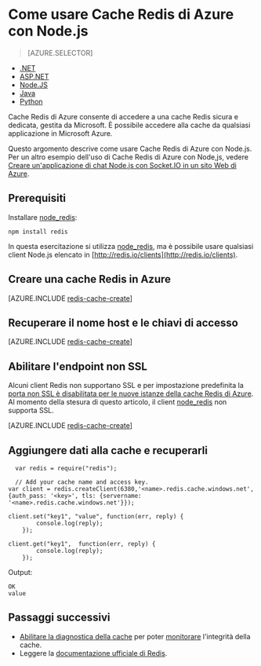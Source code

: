 <properties
	pageTitle="Come usare Cache Redis di Azure con Node.js | Microsoft Azure"
	description="Introduzione all'uso di Cache Redis di Azure con Node.js e node_redis."
	services="redis-cache"
	documentationCenter=""
	authors="steved0x"
	manager="erikre"
	editor="v-lincan"/>

<tags
	ms.service="cache"
	ms.devlang="nodejs"
	ms.topic="hero-article"
	ms.tgt_pltfrm="cache-redis"
	ms.workload="tbd"
	ms.date="05/24/2016"
	ms.author="sdanie"/>

# Come usare Cache Redis di Azure con Node.js

> [AZURE.SELECTOR]
- [.NET](cache-dotnet-how-to-use-azure-redis-cache.md)
- [ASP.NET](cache-web-app-howto.md)
- [Node.JS](cache-nodejs-get-started.md)
- [Java](cache-java-get-started.md)
- [Python](cache-python-get-started.md)

Cache Redis di Azure consente di accedere a una cache Redis sicura e dedicata, gestita da Microsoft. È possibile accedere alla cache da qualsiasi applicazione in Microsoft Azure.

Questo argomento descrive come usare Cache Redis di Azure con Node.js. Per un altro esempio dell'uso di Cache Redis di Azure con Node,js, vedere [Creare un'applicazione di chat Node.js con Socket.IO in un sito Web di Azure](../app-service-web/web-sites-nodejs-chat-app-socketio.md).


## Prerequisiti

Installare [node\_redis](https://github.com/mranney/node_redis):

    npm install redis

In questa esercitazione si utilizza [node\_redis](https://github.com/mranney/node_redis), ma è possibile usare qualsiasi client Node.js elencato in [http://redis.io/clients](http://redis.io/clients).

## Creare una cache Redis in Azure

[AZURE.INCLUDE [redis-cache-create](../../includes/redis-cache-create.md)]

## Recuperare il nome host e le chiavi di accesso

[AZURE.INCLUDE [redis-cache-create](../../includes/redis-cache-access-keys.md)]


## Abilitare l'endpoint non SSL

Alcuni client Redis non supportano SSL e per impostazione predefinita la [porta non SSL è disabilitata per le nuove istanze della cache Redis di Azure](cache-configure.md#access-ports). Al momento della stesura di questo articolo, il client [node\_redis](https://github.com/mranney/node_redis) non supporta SSL.

[AZURE.INCLUDE [redis-cache-create](../../includes/redis-cache-non-ssl-port.md)]


## Aggiungere dati alla cache e recuperarli

	  var redis = require("redis");
	
	  // Add your cache name and access key.
	var client = redis.createClient(6380,'<name>.redis.cache.windows.net', {auth_pass: '<key>', tls: {servername: '<name>.redis.cache.windows.net'}});
	
	client.set("key1", "value", function(err, reply) {
		    console.log(reply);
		});
	
	client.get("key1",  function(err, reply) {
		    console.log(reply);
		});

Output:

	OK
	value


## Passaggi successivi

- [Abilitare la diagnostica della cache](cache-how-to-monitor.md#enable-cache-diagnostics) per poter [monitorare](cache-how-to-monitor.md) l'integrità della cache.
- Leggere la [documentazione ufficiale di Redis](http://redis.io/documentation).

<!---HONumber=AcomDC_0525_2016-->